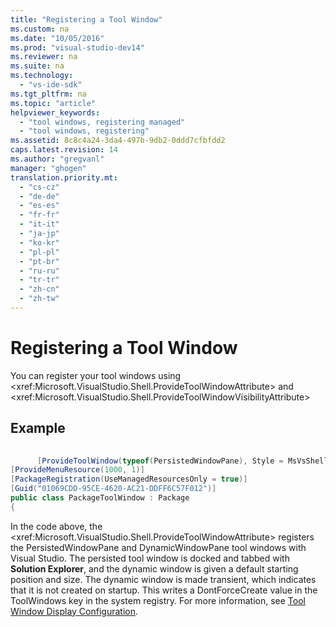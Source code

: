 ```yaml
---
title: "Registering a Tool Window"
ms.custom: na
ms.date: "10/05/2016"
ms.prod: "visual-studio-dev14"
ms.reviewer: na
ms.suite: na
ms.technology: 
  - "vs-ide-sdk"
ms.tgt_pltfrm: na
ms.topic: "article"
helpviewer_keywords: 
  - "tool windows, registering managed"
  - "tool windows, registering"
ms.assetid: 8c8c4a24-3da4-497b-9db2-0ddd7cfbfdd2
caps.latest.revision: 14
ms.author: "gregvanl"
manager: "ghogen"
translation.priority.mt: 
  - "cs-cz"
  - "de-de"
  - "es-es"
  - "fr-fr"
  - "it-it"
  - "ja-jp"
  - "ko-kr"
  - "pl-pl"
  - "pt-br"
  - "ru-ru"
  - "tr-tr"
  - "zh-cn"
  - "zh-tw"
---
```

# Registering a Tool Window
You can register your tool windows using \<xref:Microsoft.VisualStudio.Shell.ProvideToolWindowAttribute> and  \<xref:Microsoft.VisualStudio.Shell.ProvideToolWindowVisibilityAttribute>  
  
## Example  
  
```c#  
  
      [ProvideToolWindow(typeof(PersistedWindowPane), Style = MsVsShell.VsDockStyle.Tabbed, Window = "3ae79031-e1bc-11d0-8f78-00a0c9110057")] [ProvideToolWindow(typeof(DynamicWindowPane), PositionX=250, PositionY=250, Width=160, Height=180, Transient=true)] [ProvideToolWindowVisibility(typeof(DynamicWindowPane), /*UICONTEXT_SolutionExists*/"f1536ef8-92ec-443c-9ed7-fdadf150da82")]  
[ProvideMenuResource(1000, 1)]  
[PackageRegistration(UseManagedResourcesOnly = true)]  
[Guid("01069CDD-95CE-4620-AC21-DDFF6C57F012")]  
public class PackageToolWindow : Package  
{  
```  
  
 In the code above, the \<xref:Microsoft.VisualStudio.Shell.ProvideToolWindowAttribute> registers the PersistedWindowPane and DynamicWindowPane tool windows with Visual Studio. The persisted tool window is docked and tabbed with **Solution Explorer**, and the dynamic window is given a default starting position and size. The dynamic window is made transient, which indicates that it is not created on startup. This writes a DontForceCreate value in the ToolWindows key in the system registry. For more information, see [Tool Window Display Configuration](../extensibility/tool-window-display-configuration.md).